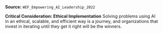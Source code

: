 **Source:** `WEF_Empowering_AI_Leadership_2022`

**Critical Consideration: Ethical Implementation**
Solving problems using AI in an ethical, scalable, and efficient way is a journey, and organizations that invest in iterating until they get it right will be the winners.
